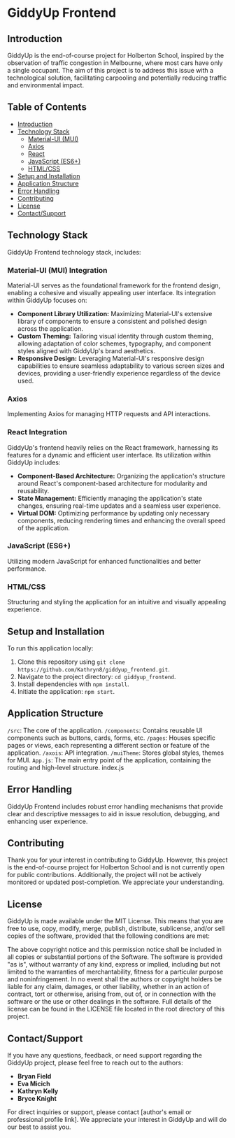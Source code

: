 # GiddyUp Frontend

## Introduction

GiddyUp is the end-of-course project for Holberton School, inspired by the observation of traffic congestion in Melbourne, where most cars have only a single occupant. The aim of this project is to address this issue with a technological solution, facilitating carpooling and potentially reducing traffic and environmental impact.

## Table of Contents
- [Introduction](#introduction)
- [Technology Stack](#technology-stack)
  - [Material-UI (MUI)](#material-ui-mui)
  - [Axios](#axios)
  - [React](#react)
  - [JavaScript (ES6+)](#javascript-es6)
  - [HTML/CSS](#htmlcss)
- [Setup and Installation](#setup-and-installation)
- [Application Structure](#application-structure)
- [Error Handling](#error-handling)
- [Contributing](#contributing)
- [License](#license)
- [Contact/Support](#contactsupport)

## Technology Stack

GiddyUp Frontend technology stack, includes:

### Material-UI (MUI) Integration

Material-UI serves as the foundational framework for the frontend design, enabling a cohesive and visually appealing user interface. Its integration within GiddyUp focuses on:

- **Component Library Utilization:** Maximizing Material-UI's extensive library of components to ensure a consistent and polished design across the application.
- **Custom Theming:** Tailoring visual identity through custom theming, allowing adaptation of color schemes, typography, and component styles aligned with GiddyUp's brand aesthetics.
- **Responsive Design:** Leveraging Material-UI's responsive design capabilities to ensure seamless adaptability to various screen sizes and devices, providing a user-friendly experience regardless of the device used.

### Axios

Implementing Axios for managing HTTP requests and API interactions.

### React Integration

GiddyUp's frontend heavily relies on the React framework, harnessing its features for a dynamic and efficient user interface. Its utilization within GiddyUp includes:

- **Component-Based Architecture:** Organizing the application's structure around React's component-based architecture for modularity and reusability.
- **State Management:** Efficiently managing the application's state changes, ensuring real-time updates and a seamless user experience.
- **Virtual DOM:** Optimizing performance by updating only necessary components, reducing rendering times and enhancing the overall speed of the application.

### JavaScript (ES6+)

Utilizing modern JavaScript for enhanced functionalities and better performance.

### HTML/CSS

Structuring and styling the application for an intuitive and visually appealing experience.

## Setup and Installation

To run this application locally:

1. Clone this repository using `git clone https://github.com/Kathryn8/giddyup_frontend.git`.
2. Navigate to the project directory: `cd giddyup_frontend`.
3. Install dependencies with `npm install`.
4. Initiate the application: `npm start`.

## Application Structure

`/src`: The core of the application.
`/components`: Contains reusable UI components such as buttons, cards, forms, etc.
`/pages`: Houses specific pages or views, each representing a different section or feature of the application.
`/axois`: API integration.
`/muiTheme`: Stores global styles, themes for MUI.
`App.js`: The main entry point of the application, containing the routing and high-level structure.
index.js

## Error Handling

GiddyUp Frontend includes robust error handling mechanisms that provide clear and descriptive messages to aid in issue resolution, debugging, and enhancing user experience.

## Contributing

Thank you for your interest in contributing to GiddyUp. However, this project is the end-of-course project for Holberton School and is not currently open for public contributions. Additionally, the project will not be actively monitored or updated post-completion. We appreciate your understanding.

## License

GiddyUp is made available under the MIT License. This means that you are free to use, copy, modify, merge, publish, distribute, sublicense, and/or sell copies of the software, provided that the following conditions are met:

The above copyright notice and this permission notice shall be included in all copies or substantial portions of the Software.
The software is provided "as is", without warranty of any kind, express or implied, including but not limited to the warranties of merchantability, fitness for a particular purpose and noninfringement.
In no event shall the authors or copyright holders be liable for any claim, damages, or other liability, whether in an action of contract, tort or otherwise, arising from, out of, or in connection with the software or the use or other dealings in the software.
Full details of the license can be found in the LICENSE file located in the root directory of this project.

## Contact/Support

If you have any questions, feedback, or need support regarding the GiddyUp project, please feel free to reach out to the authors:

- **Bryan Field**
- **Eva Micich**
- **Kathryn Kelly**
- **Bryce Knight**

For direct inquiries or support, please contact [author's email or professional profile link]. We appreciate your interest in GiddyUp and will do our best to assist you.
